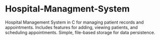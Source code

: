 # Hospital-Managment-System
Hospital Management System in C for managing patient records and appointments. Includes features for adding, viewing patients, and scheduling appointments. Simple, file-based storage for data persistence.
